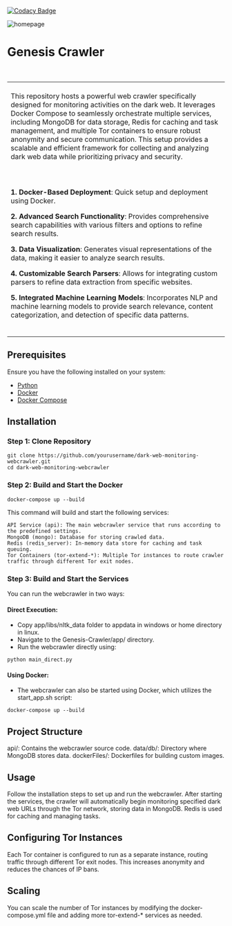 [![Codacy Badge](https://app.codacy.com/project/badge/Grade/a1f302d35c0f4f8c9293acabc5086512)](https://app.codacy.com/gh/msmannan00/Orion-Search/dashboard?utm_source=gh&utm_medium=referral&utm_content=&utm_campaign=Badge_grade)

![homepage](https://github.com/user-attachments/assets/37fcf444-40be-46c9-8bd8-45a22d824141)

# Genesis Crawler
<table>
<tr>
<td>
<br>
This repository hosts a powerful web crawler specifically designed for monitoring activities on the dark web. It leverages Docker Compose to seamlessly orchestrate multiple services, including MongoDB for data storage, Redis for caching and task management, and multiple Tor containers to ensure robust anonymity and secure communication. This setup provides a scalable and efficient framework for collecting and analyzing dark web data while prioritizing privacy and security.<br>
<br>
</td>
</tr>
<br>
<tr>
<td>
<br>

**1. Docker-Based Deployment**: Quick setup and deployment using Docker.

**2. Advanced Search Functionality**: Provides comprehensive search capabilities with various filters and options to refine search results.

**3. Data Visualization**: Generates visual representations of the data, making it easier to analyze search results.

**4. Customizable Search Parsers**: Allows for integrating custom parsers to refine data extraction from specific websites.

**5. Integrated Machine Learning Models**: Incorporates NLP and machine learning models to provide search relevance, content categorization, and detection of specific data patterns.
<br><br>
</td>
</tr>
</table>

## Prerequisites

Ensure you have the following installed on your system:
- [Python]([https://www.rust-lang.org/tools/install](https://github.com/python))
- [Docker]([https://nodejs.org/](https://github.com/docker))
- [Docker Compose]([https://github.com/docker/compose])

## Installation

### Step 1: Clone Repository

```
git clone https://github.com/yourusername/dark-web-monitoring-webcrawler.git
cd dark-web-monitoring-webcrawler
```

### Step 2: Build and Start the Docker
```
docker-compose up --build
```
This command will build and start the following services:

    API Service (api): The main webcrawler service that runs according to the predefined settings.
    MongoDB (mongo): Database for storing crawled data.
    Redis (redis_server): In-memory data store for caching and task queuing.
    Tor Containers (tor-extend-*): Multiple Tor instances to route crawler traffic through different Tor exit nodes.

### Step 3: Build and Start the Services

You can run the webcrawler in two ways:

#### Direct Execution:
    
- Copy app/libs/nltk_data folder to appdata in windows or home directory in linux.
- Navigate to the Genesis-Crawler/app/ directory.
- Run the webcrawler directly using:
    
```
python main_direct.py
```
#### Using Docker:

- The webcrawler can also be started using Docker, which utilizes the start_app.sh script:

```
docker-compose up --build
```
        
## Project Structure

api/: Contains the webcrawler source code.
data/db/: Directory where MongoDB stores data.
dockerFiles/: Dockerfiles for building custom images.
    
## Usage

Follow the installation steps to set up and run the webcrawler. After starting the services, the crawler will automatically begin monitoring specified dark web URLs through the Tor network, storing data in MongoDB. Redis is used for caching and managing tasks.

## Configuring Tor Instances

Each Tor container is configured to run as a separate instance, routing traffic through different Tor exit nodes. This increases anonymity and reduces the chances of IP bans.

## Scaling

You can scale the number of Tor instances by modifying the docker-compose.yml file and adding more tor-extend-* services as needed.
